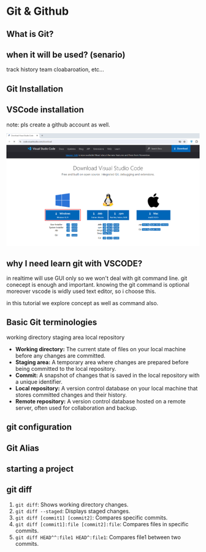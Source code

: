 # Git & Github

## What is Git?



## when it will be used? (senario)

track history
team cloabaroation, etc...

## Git Installation

## VSCode installation

note: pls create a github account as well.

<img src ="Attachments\2024-01-23_14-35.png" width=600>

## why I need learn git with VSCODE?

in realtime will use GUI only so we won't deal with git command line. git conecept is enough and important. knowing the git command is optional moreover vscode is widly used text editor, so i choose this.

in this tutorial we explore concept as well as command also.

## Basic Git terminologies

working directory
staging area
local repository

- **Working directory:** The current state of files on your local machine before any changes are committed.
- **Staging area:** A temporary area where changes are prepared before being committed to the local repository.
- **Commit:** A snapshot of changes that is saved in the local repository with a unique identifier.
- **Local repository:** A version control database on your local machine that stores committed changes and their history.
- **Remote repository:** A version control database hosted on a remote server, often used for collaboration and backup.

## git configuration

## Git Alias

## starting a project

## git diff

1. `git diff`: Shows working directory changes.
2. `git diff --staged`: Displays staged changes.
3. `git diff [commit1] [commit2]`: Compares specific commits.
4. `git diff [commit1]:file [commit2]:file`: Compares files in specific commits.
5. `git diff HEAD^^:file1 HEAD^:file1`: Compares file1 between two commits.
